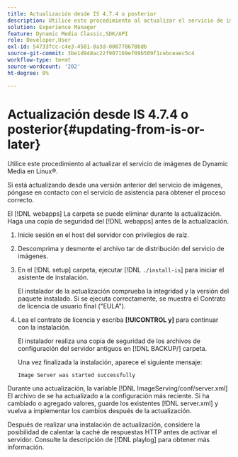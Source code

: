 ```yaml
---
title: Actualización desde IS 4.7.4 o posterior
description: Utilice este procedimiento al actualizar el servicio de imágenes de Dynamic Media en Linux®.
solution: Experience Manager
feature: Dynamic Media Classic,SDK/API
role: Developer,User
exl-id: 54733fcc-c4e3-4501-8a3d-000778678bdb
source-git-commit: 3be1d948ac22f907169ef09b509f1cebceaec5c4
workflow-type: tm+mt
source-wordcount: '202'
ht-degree: 0%

---
```


# Actualización desde IS 4.7.4 o posterior{#updating-from-is-or-later}

Utilice este procedimiento al actualizar el servicio de imágenes de Dynamic Media en Linux®.

Si está actualizando desde una versión anterior del servicio de imágenes, póngase en contacto con el servicio de asistencia para obtener el proceso correcto.

El [!DNL webapps] La carpeta se puede eliminar durante la actualización. Haga una copia de seguridad del [!DNL webapps] antes de la actualización.

1. Inicie sesión en el host del servidor con privilegios de raíz.
1. Descomprima y desmonte el archivo tar de distribución del servicio de imágenes.
1. En el [!DNL setup] carpeta, ejecutar [!DNL `./install-is`] para iniciar el asistente de instalación.

   El instalador de la actualización comprueba la integridad y la versión del paquete instalado. Si se ejecuta correctamente, se muestra el Contrato de licencia de usuario final (&quot;EULA&quot;).
1. Lea el contrato de licencia y escriba **[!UICONTROL y]** para continuar con la instalación.

   El instalador realiza una copia de seguridad de los archivos de configuración del servidor antiguos en [!DNL BACKUP/] carpeta.

   Una vez finalizada la instalación, aparece el siguiente mensaje:

   `Image Server was started successfully`

Durante una actualización, la variable [!DNL ImageServing/conf/server.xml] El archivo de se ha actualizado a la configuración más reciente. Si ha cambiado o agregado valores, guarde los existentes [!DNL server.xml] y vuelva a implementar los cambios después de la actualización.

Después de realizar una instalación de actualización, considere la posibilidad de calentar la caché de respuestas HTTP antes de activar el servidor. Consulte la descripción de [!DNL playlog] para obtener más información.
